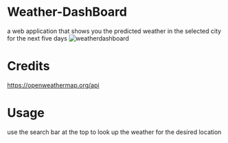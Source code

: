 # Weather-DashBoard
a web application that shows you the predicted weather in the selected city for the next five days
![weatherdashboard](https://user-images.githubusercontent.com/122653164/236362471-a49c1e4e-efbe-4089-9a3e-6ecd262d0341.png)


# Credits 

https://openweathermap.org/api

# Usage

use the search bar at the top to look up the weather for the desired location
